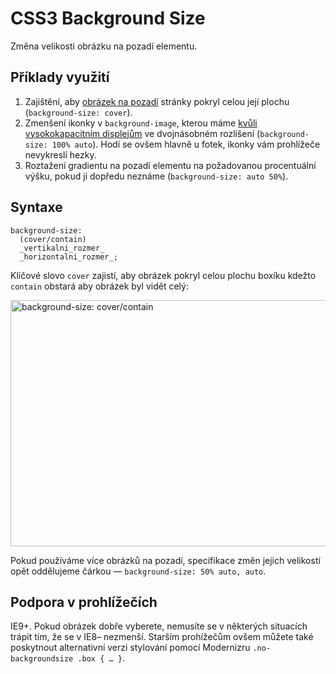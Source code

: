 CSS3 Background Size
====================

Změna velikosti obrázku na pozadí elementu.

Příklady využití
----------------

1. Zajištění, aby [obrázek na pozadí](http://d.alistapart.com/supersize-that-background-please/index3.html) stránky pokryl celou její plochu (`background-size: cover`).
2. Zmenšení ikonky v `background-image`, kterou máme [kvůli vysokokapacitním displejům](http://www.studiopress.com/design/css-background-size-graphics.htm) ve dvojnásobném rozlišení (`background-size: 100% auto`). Hodí se ovšem hlavně u fotek, ikonky vám prohlížeče nevykreslí hezky.
3. Roztažení gradientu na pozadí elementu na požadovanou procentuální výšku, pokud ji dopředu neznáme (`background-size: auto 50%`).

Syntaxe
-------

    background-size:
      (cover/contain)
      _vertikalni_rozmer_
      _horizontalni_rozmer_;

Klíčové slovo `cover` zajistí, aby obrázek pokryl celou plochu boxíku kdežto `contain` obstará aby obrázek byl vidět celý:  

<img class="picture" src="content/schemes/CSS3-background-size-cover-contain.png" width="700" height="394" alt="background-size: cover/contain">
    
Pokud používáme více obrázků na pozadí, specifikace změn jejich velikostí opět oddělujeme čárkou — `background-size: 50% auto, auto`.


Podpora v prohlížečích
----------------------

IE9+. Pokud obrázek dobře vyberete, nemusíte se v některých situacích trápit tím, že se v IE8– nezmenší. Starším prohížečům ovšem můžete také poskytnout alternativní verzi stylování pomocí Modernizru `.no-backgroundsize .box { … }`.


